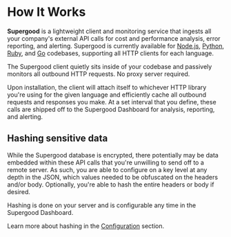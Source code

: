 # How It Works

**Supergood** is a lightweight client and monitoring service that ingests all your company's external API calls for cost and performance analysis, error reporting, and alerting. Supergood is currently available for [Node.js](installing-clients/node.js.md), [Python](integrate-with-clients/python/), [Ruby](integrate-with-clients/ruby/), and [Go](installing-clients/go-coming-soon.md) codebases, supporting all HTTP clients for each language.

The Supergood client quietly sits inside of your codebase and passively monitors all outbound HTTP requests. No proxy server required.

Upon installation, the client will attach itself to whichever HTTP library you're using for the given language and efficiently cache all outbound requests and responses you make. At a set interval that you define, these calls are shipped off to the Supergood Dashboard for analysis, reporting, and alerting.

## Hashing sensitive data

While the Supergood database is encrypted, there potentially may be data embedded within these API calls that you're unwilling to send off to a remote server. As such, you are able to configure on a key level at any depth in the JSON, which values needed to be obfuscated on the headers and/or body. Optionally, you're able to hash the entire headers or body if desired.

Hashing is done on your server and is configurable any time in the Supergood Dashboard.

Learn more about hashing in the [Configuration](broken-reference) section.
